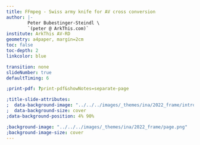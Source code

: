 ```yaml
---
title: FFmpeg - Swiss army knife for AV cross conversion
author: |-
        Peter Bubestinger-Steindl \
        `(peter @ ArkThis.com)`
institute: ArkThis AV-RD
geometry: a4paper, margin=2cm
toc: false
toc-depth: 2
linkcolor: blue

transition: none
slideNumber: true
defaultTiming: 6

;print-pdf: ?print-pdf&showNotes=separate-page

;title-slide-attributes:
;  data-background-image: "../../../images/_themes/ina/2022_frame/intro.png"
;  data-background-size: cover
;data-background-position: 4% 90%

;background-image: "../../../images/_themes/ina/2022_frame/page.png"
;background-image-size: cover
---
```

